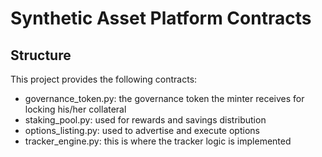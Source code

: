 # Synthetic Asset Platform Contracts

## Structure

This project provides the following contracts:

- governance_token.py: the governance token the minter receives for locking his/her collateral
- staking_pool.py: used for rewards and savings distribution
- options_listing.py: used to advertise and execute options
- tracker_engine.py: this is where the tracker logic is implemented
